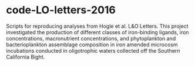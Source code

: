 # code-LO-letters-2016
Scripts for reproducing analyses from Hogle et al. L&amp;O Letters. This project investigated the production of different classes of iron-binding ligands, iron concentrations, macronutrient concentrations, and phytoplankton and bacterioplankton assemblage composition in iron amended microcosm incubations conducted in oligotrophic waters collected off the Southern California Bight.
